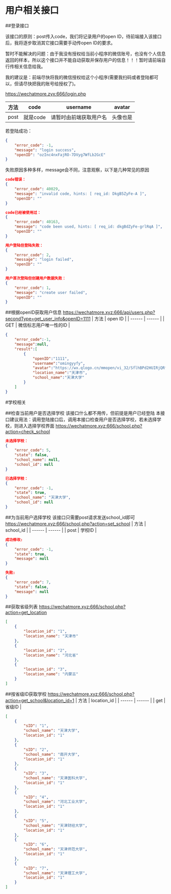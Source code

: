 # 用户相关接口

##登录接口

该接口的原则：post传入code，我们将记录用户的open ID，待前端接入该接口后，我将逐步取消其它接口需要手动传open ID的要求。

暂时不能解决的问题：由于我没有授权给当前小程序的微信账号，也没有个人信息返回的样本，所以这个接口并不能自动获取并保存用户的信息！！！暂时请前端自行传相关信息给我。

我的建议是：前端尽快将我的微信授权给这个小程序(需要我扫码或者登陆都可以，但请尽快把我的账号给授权了)。

https://wechatmore.zyx:666/login.php

| 方法 | code | username | avatar |
| ------ | ------ | ------ | ------ |
| post | 就是code | 请暂时由前端获取用户名 | 头像也是 |

若登陆成功：
```json
{
    "error_code": -1,
    "message": "login success",
    "openID": "ozInc4nxFajRO-7DVyg7WfLb2GcE"
}
```

失败原因多种多样，message会不同，注意观察，以下是几种常见的原因
```json
code错误：
{
    "error_code": 40029,
    "message": "invalid code, hints: [ req_id: DkgB5ZyFe-A ]",
    "openID": ""
}

code已经被使用过：
{
    "error_code": 40163,
    "message": "code been used, hints: [ req_id: dkgBdZyFe-grlRqA ]",
    "openID": ""
}

用户登陆但登陆失败：
{
    "error_code": 2,
    "message": "login failed",
    "openID": ""
}

用户首次登陆但创建用户数据失败：
{
    "error_code": 1,
    "message": "create user failed",
    "openID": ""
}
```

##根据openID获取用户信息
https://wechatmore.xyz:666/api/users.php?secondType=get_user_info&openID=1111
| 方法 | open ID |
| ------ | ------ |
| GET | 微信标志用户唯一性的ID |
```json
{
    "error_code":-1,
    "message":null,
    "result":[
        {
            "openID":"1111",
            "username":"omingyyfy",
            "avatar":"https://wx.qlogo.cn/mmopen/vi_32/SflhBPd2HUIRjQRfmAsRlJzlF1goPsMC1GYiaLibwWuew9oeAUqsCmg6ff1HXt7VUoicsYndpQvwbzhhzJaRMTFOA/132",
            "location_name":"天津市",
            "school_name":"天津大学"
        }
    ]
}
```

#学校相关

##检查当前用户是否选择学校
该接口什么都不用传，但前提是用户已经登陆
本接口建议用法：调用登陆接口后，调用本接口检查用户是否选择学校，若未选择学校，则进入选择学校界面
https://wechatmore.xyz:666/school.php?action=check_school

```json
未选择学校：
{
    "error_code": 5,
    "state": false,
    "school_name": null,
    "school_id": null
}

已选择学校：
{
    "error_code": -1,
    "state": true,
    "school_name": "天津大学",
    "school_id": null
}
```

##为当前用户选择学校
该接口只需要post请求发送school_id即可
https://wechatmore.xyz:666/school.php?action=set_school
| 方法 | school_id |
| ------ | ------ |
| post | 学校ID |

```json
成功修改:
{
    "error_code": -1,
    "state": true,
    "message": null
}

失败:
{
    "error_code": 7,
    "state": false,
    "message": null
}
```

##获取省级列表
https://wechatmore.xyz:666/school.php?action=get_location

```json
[
    {
        "location_id": "1",
        "location_name": "天津市"
    },
    {
        "location_id": "2",
        "location_name": "河北省"
    },
    {
        "location_id": "3",
        "location_name": "内蒙古"
    }
]
```

##按省级ID获取学校
https://wechatmore.xyz:666/school.php?action=get_school&location_id=1
| 方法 | location_id |
| ------ | ------ |
| get | 省级ID |

```json
[
    {
        "sID": "1",
        "school_name": "天津大学",
        "location_id": "1"
    },
    {
        "sID": "2",
        "school_name": "南开大学",
        "location_id": "1"
    },
    {
        "sID": "3",
        "school_name": "天津医科大学",
        "location_id": "1"
    },
    {
        "sID": "4",
        "school_name": "河北工业大学",
        "location_id": "1"
    },
    {
        "sID": "5",
        "school_name": "天津财经大学",
        "location_id": "1"
    },
    {
        "sID": "6",
        "school_name": "天津师范大学",
        "location_id": "1"
    },
    {
        "sID": "7",
        "school_name": "天津理工大学",
        "location_id": "1"
    }
]
```